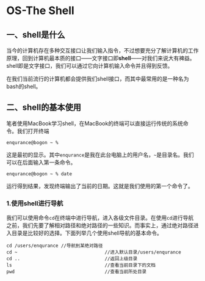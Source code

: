 # OS-The Shell

## 一、shell是什么

​		当今的计算机存在多种交互接口让我们输入指令，不过想要充分了解计算机的工作原理，回到计算机最本质的接口——文字接口即**shell**——对我们来说大有裨益。shell即是文字接口，我们可以通过它向计算机输入命令并且得到反馈。

​		在我们当前流行的计算机都会提供我们shell接口，而其中最常用的是一种名为bash的shell。

## 二、shell的基本使用

​		笔者使用MacBook学习shell，在MacBook的终端可以直接运行传统的系统命令。我们打开终端

```shell
enqurance@bogon ~ %
```

​		这是最初的显示。其中`enqurance`是我在此台电脑上的用户名，`~`是目录名。我们可以在后面输入第一条命令。

```
enqurance@bogon ~ % date
```

​		运行得到结果，发现终端输出了当前的日期。这就是我们使用的第一个命令了。

### 1.使用shell进行导航

​		我们可以使用命令`cd`在终端中进行导航，进入各级文件目录。在使用`cd`进行导航之前，我们先要了解相对路径和绝对路径的一些知识。而事实上，通过绝对路径进入目录是比较好的选择。下面列举几个使用shell导航的基本命令。

```shell
cd /users/enqurance	//导航到某绝对路径
cd ~								//进入默认目录/users/enqurance
cd ..								//返回上级目录
ls									//查看当前目录下的文档
pwd									//查看当前所处目录
```

